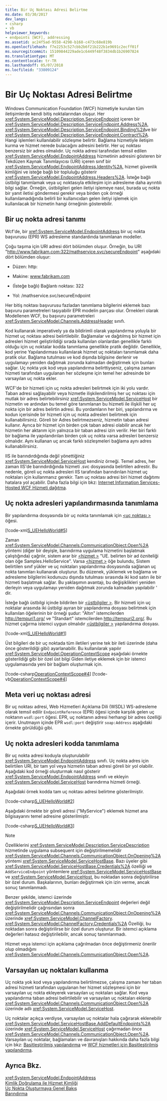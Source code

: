 ```yaml
---
title: Bir Uç Noktası Adresi Belirtme
ms.date: 03/30/2017
dev_langs:
- csharp
- vb
helpviewer_keywords:
- endpoints [WCF], addressing
ms.assetid: ac24f5ad-9558-4298-b168-c473c68e819b
ms.openlocfilehash: f7e2253c527cbb2b6f21b222b1e9691c2ecff01f
ms.sourcegitcommit: 15109844229ade1c6449f48f3834db1b26907824
ms.translationtype: MT
ms.contentlocale: tr-TR
ms.lasthandoff: 05/07/2018
ms.locfileid: "33809124"
---
```

# <a name="specifying-an-endpoint-address"></a>Bir Uç Noktası Adresi Belirtme
Windows Communication Foundation (WCF) hizmetiyle kurulan tüm iletişimlerde kendi bitiş noktalarından oluşur. Her <xref:System.ServiceModel.Description.ServiceEndpoint> içeren bir <xref:System.ServiceModel.Description.ServiceEndpoint.Address%2A>, <xref:System.ServiceModel.Description.ServiceEndpoint.Binding%2A>ve bir <xref:System.ServiceModel.Description.ServiceEndpoint.Contract%2A>. Hangi işlemleri kullanılabilir sözleşme belirtir. Bağlama hizmetiyle iletişim kurma ve hizmet nerede bulacağını adresini belirtir. Her uç noktası benzersiz bir adres olmalıdır. Uç nokta adresi tarafından temsil edilen <xref:System.ServiceModel.EndpointAddress> hizmetinin adresini gösteren bir Tekdüzen Kaynak Tanımlayıcısı (URI) içeren sınıf bir <xref:System.ServiceModel.EndpointAddress.Identity%2A>, hizmet güvenlik kimliğini ve isteğe bağlı bir topluluğu gösterir <xref:System.ServiceModel.EndpointAddress.Headers%2A>. İsteğe bağlı üstbilgi tanımlamak veya uç noktasıyla etkileşim için adresleme daha ayrıntılı bilgi sağlar. Örneğin, üstbilgileri gelen iletiyi işlemeye nasıl, burada uç nokta bir yanıt iletisi göndermesi gerekir veya birden çok örneği kullanılamadığında belirli bir kullanıcıdan gelen iletiyi işlemek için kullanılacak bir hizmetin hangi örneğinin gösterebilir.  
  
## <a name="definition-of-an-endpoint-address"></a>Bir uç nokta adresi tanımı  
 Wcf'de, bir <xref:System.ServiceModel.EndpointAddress> bir uç nokta başvurusu (EPR) WS adresleme standardında tanımlanan modeller.  
  
 Çoğu taşıma için URI adresi dört bölümden oluşur. Örneğin, bu URI "http://www.fabrikam.com:322/mathservice.svc/secureEndpoint" aşağıdaki dört bölümden oluşur:  
  
-   Düzen: http:  
  
-   Makine: www.fabrikam.com  
  
-   (İsteğe bağlı) Bağlantı noktası: 322  
  
-   Yol: /mathservice.svc/secureEndpoint  
  
 Her bitiş noktası başvurusu fazladan tanımlama bilgilerini eklemek bazı başvuru parametreleri taşıyabilir EPR modelin parçası olur. Örnekleri olarak Modellenen WCF, bu başvuru parametreleri <xref:System.ServiceModel.Channels.AddressHeader> sınıfı.  
  
 Kod kullanarak imperatively ya da bildirimli olarak yapılandırma yoluyla bir hizmet uç noktası adresi belirtilebilir. Bağlamalar ve dağıtılmış bir hizmet için adresleri hizmet geliştirildiği sırada kullanılan olanlardan genellikle farklı olduğu için uç noktalar kodda tanımlama genellikle pratik değildir. Genellikle, kod yerine Yapılandırması kullanılarak hizmet uç noktaları tanımlamak daha pratik olur. Bağlama tutulması ve kod dışında bilgisine derlenir ve uygulamayı yeniden dağıtmak zorunda kalmadan değiştirmek için bunları sağlar. Uç nokta yok kod veya yapılandırma belirttiyseniz, çalışma zamanı hizmeti tarafından uygulanan her sözleşme için temel her adresinde bir varsayılan uç nokta ekler.  
  
 WCF'de bir hizmeti için uç nokta adresleri belirtmek için iki yolu vardır. Taban adresi sağlayabilir veya hizmetle ilişkilendirilmiş her uç noktası için mutlak bir adres belirtebilirsiniz <xref:System.ServiceModel.ServiceHost> bir hizmetin ve ardından bu temel göre tanımlanan bu hizmeti ile ilişkili her uç nokta için bir adres belirtin adresi. Bu yordamların her biri, yapılandırma ve kodun içerisinde bir hizmeti için uç nokta adresleri belirtmek için kullanabilirsiniz. Göreli bir Adres belirtmezseniz, hizmetin taban adresi kullanır. Ayrıca bir hizmet için birden çok taban adresi olabilir ancak her hizmetin her aktarım için yalnızca bir taban adresi izin verilir. Her biri farklı bir bağlama ile yapılandırılan birden çok uç nokta varsa adresleri benzersiz olmalıdır. Aynı kullanan uç ancak farklı sözleşmeleri bağlama aynı adres kullanabilirsiniz.  
  
 IIS ile barındırdığında değil yönettiğiniz <xref:System.ServiceModel.ServiceHost> kendiniz örneği. Temel adres, her zaman IIS'de barındırdığında hizmeti .svc dosyasında belirtilen adrestir. Bu nedenle, göreli uç nokta adresleri IIS tarafından barındırılan hizmet uç noktaları için kullanmanız gerekir. Tam uç noktası adresi biri hizmet dağıtımı hatalara yol açabilir. Daha fazla bilgi için bkz: [Internet Information Services-Hosted WCF Hizmeti dağıtma](../../../docs/framework/wcf/feature-details/deploying-an-internet-information-services-hosted-wcf-service.md).  
  
## <a name="defining-endpoint-addresses-in-configuration"></a>Uç nokta adresleri yapılandırmasında tanımlama  
 Bir yapılandırma dosyasında bir uç nokta tanımlamak için [ \<uç noktası >](http://msdn.microsoft.com/library/13aa23b7-2f08-4add-8dbf-a99f8127c017) öğesi.  
  
 [!code-xml[S_UEHelloWorld#5](../../../samples/snippets/common/VS_Snippets_CFX/s_uehelloworld/common/serviceapp2.config#5)]  
  
 Zaman <xref:System.ServiceModel.Channels.CommunicationObject.Open%2A> yöntemi (diğer bir deyişle, barındırma uygulama hizmetini başlatmak çalıştığında) çağrılır, sistem arar bir [ \<hizmet >](../../../docs/framework/configure-apps/file-schema/wcf/service.md) "UE. belirten bir ad özniteliği olan öğe Samples.HelloService". Varsa [ \<hizmet >](../../../docs/framework/configure-apps/file-schema/wcf/service.md) öğe bulundu, Sistem belirtilen sınıf yükler ve uç noktaları yapılandırma dosyasında sağlanan uç nokta tanımları kullanarak oluşturur. Bu düzenek, yüklemek ve bağlama ve adresleme bilgilerini kodunuzu dışında tutulması sırasında iki kod satırı ile bir hizmeti başlatmak sağlar. Bu yaklaşımın avantajı, bu değişiklikleri yeniden derleyin veya uygulamayı yeniden dağıtmak zorunda kalmadan yapılabilir ' dir.  
  
 İsteğe bağlı üstbilgi içinde bildirilen bir [ \<üstbilgiler >](../../../docs/framework/configure-apps/file-schema/wcf/headers-element.md). Bir hizmeti için uç noktalar arasında iki üstbilgi ayıran bir yapılandırma dosyası belirtmek için kullanılan öğelerinin bir örneği şudur: "Altın" istemcilerden http://tempuri1.org/ ve "Standart" istemcilerden http://tempuri2.org/. Bu hizmet çağırma istemci uygun olmalıdır [ \<üstbilgiler >](../../../docs/framework/configure-apps/file-schema/wcf/headers-element.md) yapılandırma dosyası.  
  
 [!code-xml[S_UEHelloWorld#1](../../../samples/snippets/common/VS_Snippets_CFX/s_uehelloworld/common/serviceapp.config#1)]  
  
 Üst bilgileri de bir uç noktada tüm iletileri yerine tek bir ileti üzerinde (daha önce gösterildiği gibi) ayarlanabilir. Bu kullanılarak yapılır <xref:System.ServiceModel.OperationContextScope> aşağıdaki örnekte gösterildiği gibi bir özel üst bilgi Giden iletiye eklemek için bir istemci uygulamasında yeni bir bağlam oluşturmak için.  
  
 [!code-csharp[OperationContextScope#4](../../../samples/snippets/csharp/VS_Snippets_CFX/operationcontextscope/cs/client.cs#4)]
 [!code-vb[OperationContextScope#4](../../../samples/snippets/visualbasic/VS_Snippets_CFX/operationcontextscope/vb/client.vb#4)]  
  
## <a name="endpoint-address-in-metadata"></a>Meta veri uç noktası adresi  
 Bir uç noktası adresi, Web Hizmetleri Açıklama Dili (WSDL) WS-adresleme olarak temsil edilir `EndpointReference` (EPR) öğesi içinde karşılık gelen uç noktanın `wsdl:port` öğesi. EPR, uç noktanın adresi herhangi bir adres özelliği içerir. Unutmayın içinde EPR `wsdl:port` değiştirir `soap:Address` aşağıdaki örnekte görüldüğü gibi.  
  
  
  
## <a name="defining-endpoint-addresses-in-code"></a>Uç nokta adresleri kodda tanımlama  
 Bir uç nokta adresi koduyla oluşturulabilir <xref:System.ServiceModel.EndpointAddress> sınıfı. Uç nokta adres için belirtilen URI, bir tam yol veya hizmetin taban adresi göreli bir yol olabilir. Aşağıdaki kod örneği oluşturmak nasıl gösterir <xref:System.ServiceModel.EndpointAddress> sınıfı ve ekleyin <xref:System.ServiceModel.ServiceHost> barındırma hizmeti örneği.  
  
 Aşağıdaki örnek kodda tam uç noktası adresi belirtme gösterilmiştir.  
  
 [!code-csharp[S_UEHelloWorld#2](../../../samples/snippets/csharp/VS_Snippets_CFX/s_uehelloworld/cs/snippet.cs#2)]  
  
 Aşağıdaki örnekte bir göreli adresi ("MyService") eklemek hizmet ana bilgisayarını temel adresine gösterilmiştir.  
  
 [!code-csharp[S_UEHelloWorld#3](../../../samples/snippets/csharp/VS_Snippets_CFX/s_uehelloworld/cs/snippet.cs#3)]  
  
> [!NOTE]
>  Özelliklerini <xref:System.ServiceModel.Description.ServiceDescription> hizmetinde uygulama subsequent için değiştirilmemelidir <xref:System.ServiceModel.Channels.CommunicationObject.OnOpening%2A> yöntemi <xref:System.ServiceModel.ServiceHostBase>. Bazı üyeler gibi <xref:System.ServiceModel.ServiceHostBase.Credentials%2A> özelliği ve `AddServiceEndpoint` yöntemlere <xref:System.ServiceModel.ServiceHostBase> ve <xref:System.ServiceModel.ServiceHost>, bu noktadan sonra değiştirilirse bir özel durum. Başkalarının, bunları değiştirmek için izin verme, ancak sonuç tanımlanmadı.  
>   
>  Benzer şekilde, istemci üzerinde <xref:System.ServiceModel.Description.ServiceEndpoint> değerleri değil değiştirilmelidir çağrısından sonra <xref:System.ServiceModel.Channels.CommunicationObject.OnOpening%2A> üzerinde <xref:System.ServiceModel.ChannelFactory>. <xref:System.ServiceModel.ChannelFactory.Credentials%2A> Özelliği, bu noktadan sonra değiştirilirse bir özel durum oluşturur. Bir istemci açıklama değerleri hatasız değiştirilebilir, ancak sonuç tanımlanmadı.  
>   
>  Hizmet veya istemci için açıklama çağrılmadan önce değiştirmeniz önerilir olup olmadığını <xref:System.ServiceModel.Channels.CommunicationObject.Open%2A>.  
  
## <a name="using-default-endpoints"></a>Varsayılan uç noktaları kullanma  
 Uç nokta yok kod veya yapılandırma belirtilmezse, çalışma zamanı her taban adresi hizmeti tarafından uygulanan her hizmet sözleşmesi için bir varsayılan uç nokta ekleyerek varsayılan uç noktaları sağlar. Kod veya yapılandırma taban adresi belirtilebilir ve varsayılan uç noktaları eklenip <xref:System.ServiceModel.Channels.CommunicationObject.Open%2A> üzerinde adlı <xref:System.ServiceModel.ServiceHost>.  
  
 Uç noktalar açıkça verdiyse, varsayılan uç noktalar hala çağırarak eklenebilir <xref:System.ServiceModel.ServiceHostBase.AddDefaultEndpoints%2A> üzerinde <xref:System.ServiceModel.ServiceHost> çağırmadan önce <xref:System.ServiceModel.Channels.CommunicationObject.Open%2A>. Varsayılan uç noktalar, bağlamaları ve davranışları hakkında daha fazla bilgi için bkz: [Basitleştirilmiş yapılandırma](../../../docs/framework/wcf/simplified-configuration.md) ve [WCF hizmetleri için Basitleştirilmiş yapılandırma](../../../docs/framework/wcf/samples/simplified-configuration-for-wcf-services.md).  
  
## <a name="see-also"></a>Ayrıca Bkz.  
 <xref:System.ServiceModel.EndpointAddress>  
 [Kimlik Doğrulama ile Hizmet Kimliği](../../../docs/framework/wcf/feature-details/service-identity-and-authentication.md)  
 [Uç Nokta Oluşturmaya Genel Bakış](../../../docs/framework/wcf/endpoint-creation-overview.md)  
 [Barındırma](../../../docs/framework/wcf/feature-details/hosting.md)
